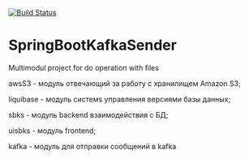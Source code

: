 [![Build Status](https://app.travis-ci.com/timon1983/SpringBootKafkaSender.svg?branch=master)](https://app.travis-ci.com/timon1983/SpringBootKafkaSender)

# SpringBootKafkaSender

Multimodul project for do operation with files

awsS3 - модуль отвечающий за работу с хранилищем Amazon S3;

liquibase - модуль системs управления версиями базы данных;

sbks - модуль backend взаимодействия с БД;

uisbks - модуль frontend;

kafka - модуль для отправки сообщений в kafka
